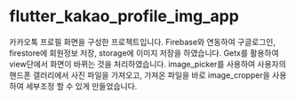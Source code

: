 # flutter_kakao_profile_img_app

카카오톡 프로필 화면을 구성한 프로젝트입니다.
Firebase와 연동하여 구글로그인, firestore에 회원정보 저장, storage에 이미지 저장을 하였습니다.
Getx를 활용하여 view단에서 화면이 바뀌는 것을 처리하였습니다.
image_picker를 사용하여 사용자의 핸드폰 갤러리에서 사진 파일을 가져오고,
가져온 파일을 바로 image_cropper을 사용하여 세부조정 할 수 있게 만들었습니다.

